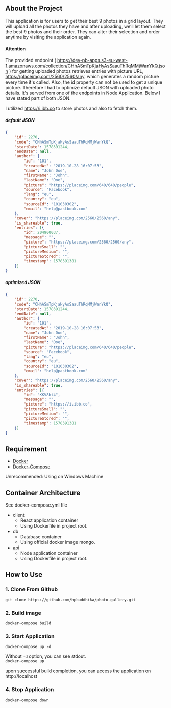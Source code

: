 ## About the Project

This application is for users to get their best 9 photos in a grid layout. They will upload all
the photos they have and after uploading, we’ll let them select the best 9 photos and their order. They
can alter their selection and order anytime by visiting the application again.


 #### Attention


The provided endpoint ( https://dev-pb-apps.s3-eu-west-1.amazonaws.com/collection/CHhASmTpKjaHyAsSaauThRqMMjWanYkQ.json ) for getting uploaded photos retrieves entries with picture URL, https://placeimg.com/2560/2560/any. which generates a random picture every time it's called. Also, the id property can not be used to get a unique picture.
Therefore I had to optimize default JSON with uploaded photo details. It's served from one of the endpoints in Node Application. Below I have stated part of both JSON.

I utilized https://i.ibb.co to store photos and also to fetch them.

##### default JSON

```json
{
	"id": 2270,
	"code": "CHhASmTpKjaHyAsSaauThRqMMjWanYkQ",
	"startDate": 1578391244,
	"endDate": null,
	"author": {
		"id": "101",
		"createdAt": "2019-10-28 16:07:53",
		"name": "John Doe",
		"firstName": "John",
		"lastName": "Doe",
		"picture": "https://placeimg.com/640/640/people",
		"source": "Facebook",
		"lang": "eu",
		"country": "eu",
		"sourceId": "101030302",
		"email": "help@pastbook.com"
	},
	"cover": "https://placeimg.com/2560/2560/any",
	"is_shareable": true,
	"entries": [{
		"id": 204900037,
		"message": "",
		"picture": "https://placeimg.com/2560/2560/any",
		"pictureSmall": "",
		"pictureMedium": "",
		"pictureStored": "",
		"timestamp": 1578391381
	}]
}

```

##### optimized JSON

```json
{
	"id": 2270,
	"code": "CHhASmTpKjaHyAsSaauThRqMMjWanYkQ",
	"startDate": 1578391244,
	"endDate": null,
	"author": {
		"id": "101",
		"createdAt": "2019-10-28 16:07:53",
		"name": "John Doe",
		"firstName": "John",
		"lastName": "Doe",
		"picture": "https://placeimg.com/640/640/people",
		"source": "Facebook",
		"lang": "eu",
		"country": "eu",
		"sourceId": "101030302",
		"email": "help@pastbook.com"
	},
	"cover": "https://placeimg.com/2560/2560/any",
	"is_shareable": true,
	"entries": [{
		"id": "KKV8bt4",
		"message": "",
		"picture": "https://i.ibb.co",
		"pictureSmall": "",
		"pictureMedium": "",
		"pictureStored": "",
		"timestamp": 1578391381
	}]
}

```








## Requirement

* [Docker](https://www.docker.com)
* [Docker-Compose](https://docs.docker.com/compose/)

Unrecommended: Using on Windows Machine
  

## Container Architecture

See docker-compose.yml file

* client
  * React application container
  * Using Dockerfile in project root. 
* db
  * Database container
  * Using official docker image mongo.
* api
  * Node application container
  * Using Dockerfile in project root. 

## How to Use

### 1. Clone From Github

`git clone https://github.com/hpbuddhika/photo-gallery.git`

### 2. Build image

`docker-compose build`

### 3. Start Application

`docker-compose up -d`

  
Without `-d` option, you can see stdout.  
`docker-compose up`

upon successful build completion, you can access the application on http://localhost


### 4. Stop Application

`docker-compose down`
